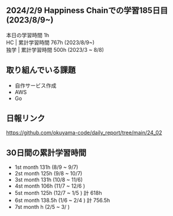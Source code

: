 ## 2024/2/9 Happiness Chainでの学習185日目 (2023/8/9~)
本日の学習時間 1h　 <br>
HC | 累計学習時間 767h (2023/8/9~) <br>
独学 | 累計学習時間 500h (2023/3 ~ 8/8)

## 取り組んでいる課題
- 自作サービス作成
- AWS
- Go
<!-- - github actions -->


## 日報リンク
https://github.com/okuyama-code/daily_report/tree/main/24_02

## 30日間の累計学習時間
- 1st month  131h (8/9 ~ 9/7)
- 2st month  125h (9/8 ~ 10/7)
- 3st month  131h (10/8 ~ 11/6)
- 4st month  106h (11/7 ~ 12/6 )
- 5st month  125h (12/7 ~ 1/5 ) 計 618h
- 6st month  138.5h (1/6 ~ 2/4 ) 計 756.5h
- 7st month  h (2/5 ~ 3/ )

